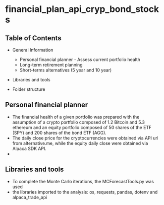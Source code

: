 # financial_plan_api_cryp_bond_stocks
## Table of Contents

* General Information
     * Personal financial planner - Assess current portfolio health
     * Long-term retirement planning
     * Short-terms alternatives (5 year and 10 year)

* Libraries and tools
* Folder structure

## Personal financial planner

* The financial health of a given portfolio was prepared with the assumption of a crypto portfolio composed of 1.2 Bitcoin and 5.3 ethereum and an equity portfolio composed of 50 shares of the ETF (SPY) and 200 shares of the bond ETF (AGG).
* The daily close price for the cryptocurrencies were obtained via API url from alternative.me, while the equity daily close were obtained via Alpaca SDK API.
*  

## Libraries and tools

* To complete the Monte Carlo iterations, the MCForecastTools.py was used
* the libraries imported to the analysis: os, requests, pandas, dotenv and alpaca_trade_api  
